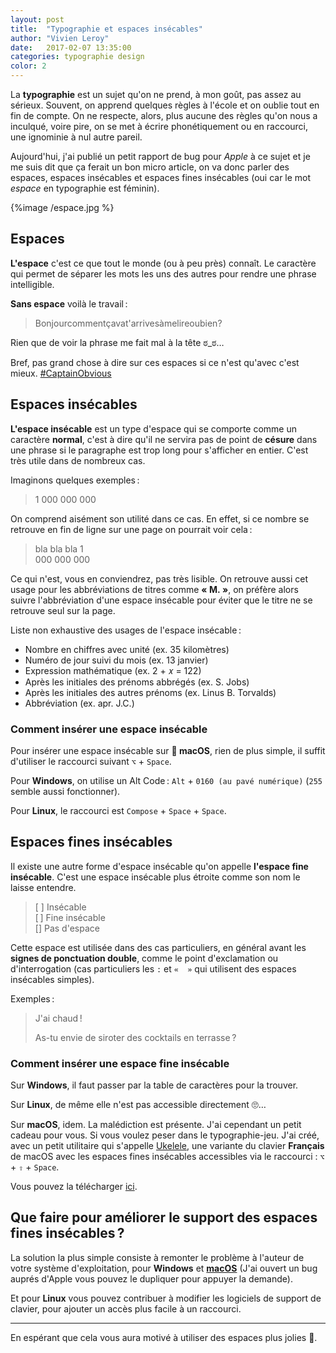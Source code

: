 ```yaml
---
layout: post
title:  "Typographie et espaces insécables"
author: "Vivien Leroy"
date:   2017-02-07 13:35:00
categories: typographie design
color: 2
---
```


La **typographie** est un sujet qu'on ne prend, à mon goût, pas assez au sérieux. Souvent, on apprend quelques règles à l'école et on oublie tout en fin de compte. On ne respecte, alors, plus aucune des règles qu'on nous a inculqué, voire pire, on se met à écrire phonétiquement ou en raccourci, une ignominie à nul autre pareil.

Aujourd'hui, j'ai publié un petit rapport de bug pour *Apple* à ce sujet et je me suis dit que ça ferait un bon micro article, on va donc parler des espaces, espaces insécables et espaces fines insécables (oui car le mot *espace* en typographie est féminin).

{%image /espace.jpg %}
## Espaces

**L'espace** c'est ce que tout le monde (ou à peu près) connaît. Le caractère qui permet de séparer les mots les uns des autres pour rendre une phrase intelligible.

**Sans espace** voilà le travail :

> Bonjourcommentçavat'arrivesàmelireoubien?

Rien que de voir la phrase me fait mal à la tête ಠ_ಠ…

Bref, pas grand chose à dire sur ces espaces si ce n'est qu'avec c'est mieux. [#CaptainObvious](https://twitter.com/#captainobvious)

## Espaces insécables

**L'espace insécable** est un type d'espace qui se comporte comme un caractère **normal**, c'est à dire qu'il ne servira pas de point de **césure** dans une phrase si le paragraphe est trop long pour s'afficher en entier. C'est très utile dans de nombreux cas.

Imaginons quelques exemples :

> 1 000 000 000

On comprend aisément son utilité dans ce cas. En effet, si ce nombre se retrouve en fin de ligne sur une page on pourrait voir cela :

> bla bla bla 1  
> 000 000 000

Ce qui n'est, vous en conviendrez, pas très lisible. On retrouve aussi cet usage pour les abbréviations de titres comme **« M. »**, on préfère alors suivre l'abbréviation d'une espace insécable pour éviter que le titre ne se retrouve seul sur la page.

Liste non exhaustive des usages de l'espace insécable :

- Nombre en chiffres avec unité (ex. 35 kilomètres)
- Numéro de jour suivi du mois (ex. 13 janvier)
- Expression mathématique (ex. 2 + 𝑥 = 122)
- Après les initiales des prénoms abbrégés (ex. S. Jobs)
- Après les initiales des autres prénoms (ex. Linus B. Torvalds)
- Abbréviation (ex. apr. J.C.)

### Comment insérer une espace insécable

Pour insérer une espace insécable sur ** macOS**, rien de plus simple, il suffit d'utiliser le raccourci suivant `⌥` + `Space`.

Pour **Windows**, on utilise un Alt Code : `Alt` + `0160 (au pavé numérique)` (`255` semble aussi fonctionner).

Pour **Linux**, le raccourci est `Compose` + `Space` + `Space`.

## Espaces fines insécables

Il existe une autre forme d'espace insécable qu'on appelle **l'espace fine insécable**. C'est une espace insécable plus étroite comme son nom le laisse entendre.

> [ ] Insécable  
> [ ] Fine insécable  
> [] Pas d'espace

Cette espace est utilisée dans des cas particuliers, en général avant les **signes de ponctuation double**, comme le point d'exclamation ou d'interrogation (cas particuliers les `:` et `«  »` qui utilisent des espaces insécables simples).

Exemples :

> J'ai chaud !
> 
> As-tu envie de siroter des cocktails en terrasse ?

### Comment insérer une espace fine insécable

Sur **Windows**, il faut passer par la table de caractères pour la trouver.

Sur **Linux**, de même elle n'est pas accessible directement 🙄…

Sur **macOS**, idem. La malédiction est présente. J'ai cependant un petit cadeau pour vous. Si vous voulez peser dans le typographie-jeu. J'ai créé, avec un petit utilitaire qui s'appelle [Ukelele](http://scripts.sil.org/cms/scripts/page.php?site_id=nrsi&id=ukelele), une variante du clavier **Français** de macOS avec les espaces fines insécables accessibles via le raccourci : `⌥` + `⇧` + `Space`.

Vous pouvez la télécharger [ici](https://files.fantattitude.me/keyboard.zip).

## Que faire pour améliorer le support des espaces fines insécables ?

La solution la plus simple consiste à remonter le problème à l'auteur de votre système d'exploitation, pour **Windows** et [**macOS**](http://www.openradar.me/radar?id=5053406326554624) (J'ai ouvert un bug auprés d'Apple vous pouvez le dupliquer pour appuyer la demande). 

Et pour **Linux** vous pouvez contribuer à modifier les logiciels de support de clavier, pour ajouter un accès plus facile à un raccourci.


---

En espérant que cela vous aura motivé à utiliser des espaces plus jolies 💪.
